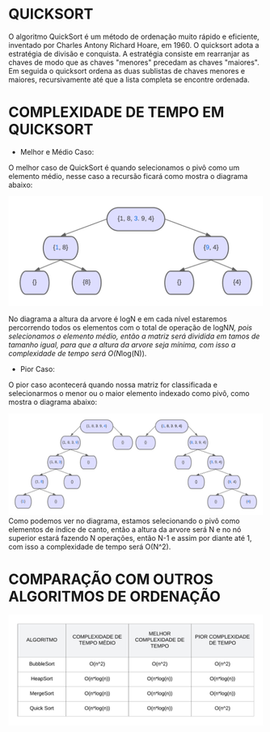 # QUICKSORT 

O algoritmo QuickSort é um método de ordenação muito rápido e eficiente, inventado por Charles Antony Richard Hoare, em 1960. O quicksort adota a estratégia de divisão e conquista. 
A estratégia consiste em rearranjar as chaves de modo que as chaves "menores" precedam as chaves "maiores". Em seguida o quicksort ordena as duas sublistas de chaves menores e maiores, recursivamente até que a lista completa se encontre ordenada. 


# COMPLEXIDADE DE TEMPO EM QUICKSORT 

* Melhor e Médio Caso:

O melhor caso de QuickSort é quando selecionamos o pivô como um elemento médio, nesse caso a recursão ficará como mostra o diagrama abaixo:

![Melhor e Médio Caso - Diagrama](/imagens/melhor-medio-caso.png)

No diagrama a altura da arvore é logN e em cada nível estaremos percorrendo todos os elementos com o total de operação de logN*N, pois selecionamos o elemento médio, então a matriz será dividida em tamos de tamanho igual, para que a altura da arvore seja mínima, com isso a complexidade de tempo será O(N*log(N)). 

* Pior Caso:

O pior caso acontecerá quando nossa matriz for classificada e selecionarmos o menor ou o maior elemento indexado como pivô, como mostra o diagrama abaixo:

![Pior Caso - Diagrama](/imagens/pior-caso.png)
Como podemos ver no diagrama, estamos selecionando o pivô como elementos de índice de canto, então a altura da arvore será N e no nó superior estará fazendo N operações, então N-1 e assim por diante até 1, com isso a complexidade de tempo será O(N^2). 

# COMPARAÇÃO COM OUTROS ALGORITMOS DE ORDENAÇÃO 

![Tabela Algoritmos](/imagens/tabela-comparacao.png)
 

 
